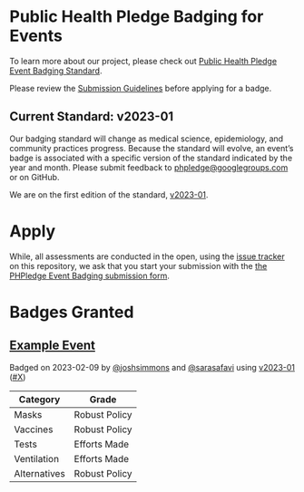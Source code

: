 # Public Health Pledge Badging for Events

To learn more about our project, please check out [Public Health Pledge Event Badging Standard](https://publichealthpledge.com/badging).

Please review the [Submission Guidelines](https://github.com/phpledge/badging/blob/main/guidelines.md) before applying for a badge.

## Current Standard: v2023-01

Our badging standard will change as medical science, epidemiology, and community practices progress. Because the standard will evolve, an event’s badge is associated with a specific version of the standard indicated by the year and month. Please submit feedback to [phpledge@googlegroups.com]() or on GitHub.

We are on the first edition of the standard, [v2023-01](https://github.com/phpledge/badging/blob/main/versions/2023-01).

# Apply

While, all assessments are conducted in the open, using the [issue tracker](https://github.com/phpledge/badging/issues) on this repository, we ask that you start your submission with the [the PHPledge Event Badging submission form](https://forms.gle/RxdwwEbzy6DtjY1q7).

# Badges Granted

## [Example Event](#)

Badged on 2023-02-09 by [@joshsimmons](https://github.com/joshsimmons) and [@sarasafavi](https://github.com/sarasafavi) using [v2023-01](https://github.com/phpledge/badging/blob/main/versions/2023-01) ([#X](#))

Category       | Grade        |
---------------|--------------|
Masks          | Robust Policy
Vaccines       | Robust Policy
Tests          | Efforts Made
Ventilation    | Efforts Made
Alternatives   | Robust Policy
